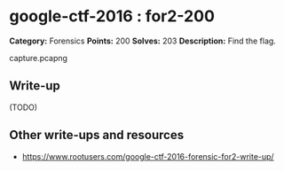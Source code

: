 # google-ctf-2016 : for2-200

**Category:** Forensics
**Points:** 200
**Solves:** 203
**Description:**
Find the flag.

capture.pcapng

## Write-up

(TODO)

## Other write-ups and resources

* <https://www.rootusers.com/google-ctf-2016-forensic-for2-write-up/>
